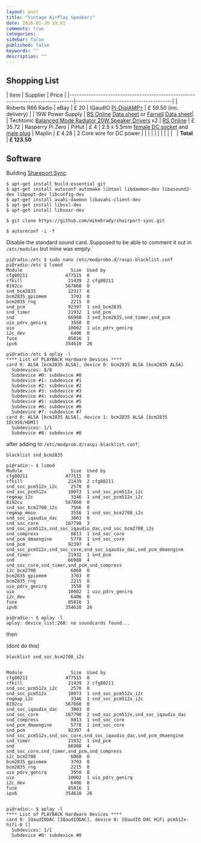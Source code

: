 ```yaml
---
layout: post
title: "Vintage AirPlay Speakers"
date: 2016-01-20 19:01
comments: true
categories: 
sidebar: false
published: false
keywords: ""
description: ""
---
```



<!-- more -->

## Shopping List

| Item | Supplier | Price |
|--------------------------------------------------------------------------------|----------------------------------------|
| Roberts R66 Radio     | eBay   | £ 20
| IQaudIO [Pi-DigiAMP+](http://www.iqaudio.co.uk/home/9-pi-digiamp-0712411999650.html)      | £ 59.50 (inc. delivery) |
| 19W Power Supply | [RS Online](http://uk.rs-online.com/web/p/desktop-power-supply/7316074/) [Data sheet](http://docs-europe.electrocomponents.com/webdocs/0f8a/0900766b80f8a1bb.pdf) or [Farnell](http://uk.farnell.com/xp-power/vef65us19/power-supply-65w-19v-3-42a/dp/2365126) [Data sheet](http://www.farnell.com/datasheets/1766195.pdf)|
| Techtonic [Balanced Mode Radiator 20W Speaker Drivers](http://www.tectonicelements.com/bmr-speakers/) x2 | [RS Online](http://uk.rs-online.com/web/p/speaker-drivers/8765241/) | £ 35.72
| Rasperry Pi Zero | PiHut | £ 4
| 2.5 x 5.5mm [female DC socket](http://www.maplin.co.uk/p/25-x-55mm-single-hole-fixing-dc-socket-jk10l) and [male plug](http://www.maplin.co.uk/p/maplin-25-x-55mm-dc-power-plug-hh62s) | Maplin | £ 4.28
| 2 Core wire for DC power | |
| | |
| | |
| | &nbsp;
| **Total** | **£ 123.50**


## Software

Building [Shareport Sync](https://github.com/mikebrady/shairport-sync)

    $ apt-get install build-essential git
    $ apt-get install autoconf automake libtool libdaemon-dev libasound2-dev libpopt-dev libconfig-dev
    $ apt-get install avahi-daemon libavahi-client-dev
    $ apt-get install libssl-dev
    $ apt-get install libsoxr-dev

    $ git clone https://github.com/mikebrady/shairport-sync.git

    $ autoreconf -i -f


Disable the standard sound card. Supposed to be able to comment it out in `/etc/modules` but mine was empty.`

    pi@radio:/etc $ sudo nano /etc/modprobe.d/raspi-blacklist.conf
    pi@radio:/etc $ lsmod
    Module                  Size  Used by
    cfg80211              477515  0
    rfkill                 21439  2 cfg80211
    8192cu                567860  0
    snd_bcm2835            22317  0
    bcm2835_gpiomem         3703  0
    bcm2835_rng             2215  0
    snd_pcm                92397  1 snd_bcm2835
    snd_timer              21932  1 snd_pcm
    snd                    66988  3 snd_bcm2835,snd_timer,snd_pcm
    uio_pdrv_genirq         3550  0
    uio                    10002  1 uio_pdrv_genirq
    i2c_dev                 6406  0
    fuse                   85816  1
    ipv6                  354610  26

    pi@radio:/etc $ aplay -l
    **** List of PLAYBACK Hardware Devices ****
    card 0: ALSA [bcm2835 ALSA], device 0: bcm2835 ALSA [bcm2835 ALSA]
      Subdevices: 8/8
      Subdevice #0: subdevice #0
      Subdevice #1: subdevice #1
      Subdevice #2: subdevice #2
      Subdevice #3: subdevice #3
      Subdevice #4: subdevice #4
      Subdevice #5: subdevice #5
      Subdevice #6: subdevice #6
      Subdevice #7: subdevice #7
    card 0: ALSA [bcm2835 ALSA], device 1: bcm2835 ALSA [bcm2835 IEC958/HDMI]
      Subdevices: 1/1
      Subdevice #0: subdevice #0

after adding to `/etc/modprob.d/raspi-blacklist.conf`;

    blacklist snd_bcm2835

    pi@radio:~ $ lsmod
    Module                  Size  Used by
    cfg80211              477515  0
    rfkill                 21439  2 cfg80211
    snd_soc_pcm512x_i2c     2570  0
    snd_soc_pcm512x        18073  1 snd_soc_pcm512x_i2c
    regmap_i2c              3346  1 snd_soc_pcm512x_i2c
    8192cu                567860  0
    snd_soc_bcm2708_i2s     7566  0
    regmap_mmio             3556  1 snd_soc_bcm2708_i2s
    snd_soc_iqaudio_dac     3003  0
    snd_soc_core          167798  3 snd_soc_pcm512x,snd_soc_iqaudio_dac,snd_soc_bcm2708_i2s
    snd_compress            8813  1 snd_soc_core
    snd_pcm_dmaengine       5778  1 snd_soc_core
    snd_pcm                92397  4 snd_soc_pcm512x,snd_soc_core,snd_soc_iqaudio_dac,snd_pcm_dmaengine
    snd_timer              21932  1 snd_pcm
    snd                    66988  4 snd_soc_core,snd_timer,snd_pcm,snd_compress
    i2c_bcm2708             6068  0
    bcm2835_gpiomem         3703  0
    bcm2835_rng             2215  0
    uio_pdrv_genirq         3550  0
    uio                    10002  1 uio_pdrv_genirq
    i2c_dev                 6406  0
    fuse                   85816  1
    ipv6                  354610  26

    pi@radio:~ $ aplay -l
    aplay: device_list:268: no soundcards found...

then

(dont do this)

    blacklist snd_soc_bcm2708_i2s


    Module                  Size  Used by
    cfg80211              477515  0
    rfkill                 21439  2 cfg80211
    snd_soc_pcm512x_i2c     2570  0
    snd_soc_pcm512x        18073  1 snd_soc_pcm512x_i2c
    regmap_i2c              3346  1 snd_soc_pcm512x_i2c
    8192cu                567860  0
    snd_soc_iqaudio_dac     3003  0
    snd_soc_core          167798  2 snd_soc_pcm512x,snd_soc_iqaudio_dac
    snd_compress            8813  1 snd_soc_core
    snd_pcm_dmaengine       5778  1 snd_soc_core
    snd_pcm                92397  4 snd_soc_pcm512x,snd_soc_core,snd_soc_iqaudio_dac,snd_pcm_dmaengine
    snd_timer              21932  1 snd_pcm
    snd                    66988  4 snd_soc_core,snd_timer,snd_pcm,snd_compress
    i2c_bcm2708             6068  0
    bcm2835_gpiomem         3703  0
    bcm2835_rng             2215  0
    uio_pdrv_genirq         3550  0
    uio                    10002  1 uio_pdrv_genirq
    i2c_dev                 6406  0
    fuse                   85816  1
    ipv6                  354610  26


    pi@radio:~ $ aplay -l
    **** List of PLAYBACK Hardware Devices ****
    card 0: IQaudIODAC [IQaudIODAC], device 0: IQaudIO DAC HiFi pcm512x-hifi-0 []
      Subdevices: 1/1
      Subdevice #0: subdevice #0
